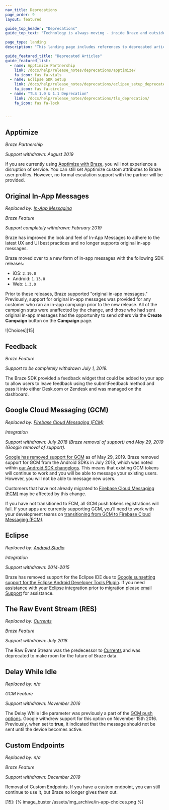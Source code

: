 ```yaml
---
nav_title: Deprecations
page_order: 9
layout: featured

guide_top_header: "Deprecations"
guide_top_text: "Technology is always moving - inside Braze and outside it! And we do our best to keep up with it. Here, you'll find the origins of Braze and its technology - how we supported people in the 'before time' - before now, anyway... <br> <br> You might have gotten here from searching a term for an integration or feature that no longer exists. This is our attempt to keep you informed on our progress and movement within the technology industry. <br> <br> You can find a list of deprecated and unsupported features below. You can also read deprecated articles by clicking on the buttons below."

page_type: landing
description: "This landing page includes references to deprecated articles and provides a list of deprecated and unsupported features."

guide_featured_title: "Deprecated Articles"
guide_featured_list:
  - name: Apptimize Partnership
    link: /docs/help/release_notes/deprecations/apptimize/
    fa_icon: fas fa-vials
  - name: Eclipse SDK Setup
    link: /docs/help/release_notes/deprecations/eclipse_setup_deprecated/
    fa_icon: fas fa-circle
  - name: "TLS 1.0 & 1.1 Deprecation"
    link: /docs/help/release_notes/deprecations/tls_deprecation/
    fa_icon: fas fa-lock


---
```



## Apptimize

_Braze Partnership_

_Support withdrawn: August 2019_

If you are currently using [Apptimize with Braze]({{site.baseurl}}/help/release_notes/deprecations/apptimize), you will not experience a disruption of service. You can still set Apptimize custom attributes to Braze user profiles. However, no formal escalation support with the partner will be provided.


## Original In-App Messages

_Replaced by: [In-App Messaging]({{site.baseurl}}/user_guide/message_building_by_channel/in-app_messages/creating_an_in-app_message)_

_Braze Feature_

_Support completely withdrawn: February 2019_

Braze has improved the look and feel of In-App Messages to adhere to the latest UX and UI best practices and no longer supports original in-app messages.

Braze moved over to a new form of in-app messages with the following SDK releases:

- iOS: `2.19.0`
- Android: `1.13.0`
- Web: `1.3.0`

Prior to these releases, Braze supported "original in-app messages." Previously, support for original in-app messages was provided for any customer who ran an in-app campaign prior to the new release. All of the campaign stats were unaffected by the change, and those who had sent original in-app messages had the opportunity to send others via the **Create Campaign** button on the **Campaign** page.

![Choices][15]


## Feedback

_Braze Feature_

_Support to be completely withdrawn July 1, 2019._

The Braze SDK provided a feedback widget that could be added to your app to allow users to leave feedback using the submitFeedback method and pass it into either Desk.com or Zendesk and was managed on the dashboard.

## Google Cloud Messaging (GCM)

_Replaced by: [Firebase Cloud Messaging (FCM)]({{site.baseurl}}/developer_guide/platform_integration_guides/android/push_notifications/integration/#firebase-integration)_

_Integration_

_Support withdrawn: July 2018 (Braze removal of support) and May 29, 2019 (Google removal of support)._

[Google has removed support for GCM](https://developers.googleblog.com/2018/04/time-to-upgrade-from-gcm-to-fcm.html) as of May 29, 2019. Braze removed support for GCM from the Android SDKs in July 2018, which was noted within [our Android SDK changelogs](https://github.com/Appboy/appboy-android-sdk/blob/master/CHANGELOG.md). This means that existing GCM tokens will continue to work and you will be able to message your existing users. However, you will not be able to message new users.

Customers that have not already migrated to [Firebase Cloud Messaging (FCM)]({{site.baseurl}}/developer_guide/platform_integration_guides/android/push_notifications/integration/#firebase-integration) may be affected by this change.

If you have not transitioned to FCM, all GCM push tokens registrations will fail. If your apps are currently supporting GCM, you’ll need to work with your development teams on [transitioning from GCM to Firebase Cloud Messaging (FCM)](https://developers.google.com/cloud-messaging/android/android-migrate-fcm).

## Eclipse

_Replaced by: [Android Studio]({{site.baseurl}}/developer_guide/platform_integration_guides/android/initial_sdk_setup/android_sdk_integration/#using-android-studio)_

_Integration_

_Support withdrawn: 2014-2015_

Braze has removed support for the Eclipse IDE due to [Google sunsetting support for the Eclipse Android Developer Tools Plugin](http://android-developers.blogspot.com/2015/06/an-update-on-eclipse-android-developer.html). If you need assistance with your Eclipse integration prior to migration please [email Support]({{site.baseurl}}/support_contact/) for assistance.

## The Raw Event Stream (RES)

_Replaced by: [Currents]({{site.baseurl}}/partners/braze_currents/about/)_

_Braze Feature_

_Support withdrawn: July 2018_

The Raw Event Stream was the predecessor to [Currents]({{site.baseurl}}/partners/braze_currents/about/) and was deprecated to make room for the future of Braze data.

## Delay While Idle

_Replaced by: n/a_

_GCM Feature_

_Support withdrawn: November 2016_

The Delay While Idle parameter was previously a part of the [GCM push options](https://developers.google.com/cloud-messaging/http-server-ref). Google withdrew support for this option on November 15th 2016. Previously, when set to **true**, it indicated that the message should not be sent until the device becomes active.

## Custom Endpoints

_Replaced by: n/a_

_Braze Feature_

_Support withdrawn: December 2019_

Removal of Custom Endpoints. If you have a custom endpoint, you can still continue to use it, but Braze no longer gives them out.




[15]: {% image_buster /assets/img_archive/in-app-choices.png %}

